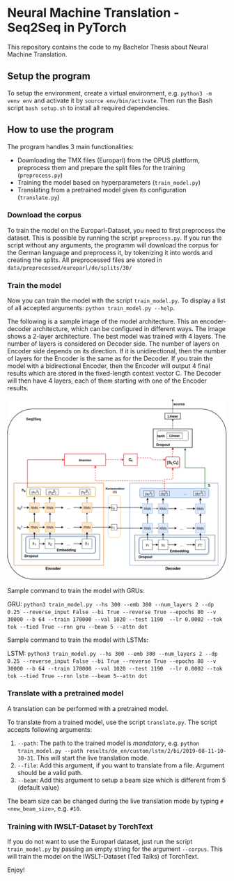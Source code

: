 # Neural Machine Translation - Seq2Seq in PyTorch

This repository contains the code to my Bachelor Thesis about Neural Machine Translation.

## Setup the program

To setup the environment, create a virtual environment, e.g. `python3 -m venv env` and activate it by `source env/bin/activate`.
Then run the Bash script `bash setup.sh` to install all required dependencies.

## How to use the program

The program handles 3 main functionalities:
- Downloading the TMX files (Europarl) from the OPUS plattform, preprocess them and prepare the split files for the training (`preprocess.py`)
- Training the model based on hyperparameters (`train_model.py`)
- Translating from a pretrained model given its configuration (`translate.py`)

### Download the corpus

To train the model on the Europarl-Dataset, you need to first preprocess the dataset. This is possible by running the script `preprocess.py`.
If you run the script without any arguments, the programm will download the corpus for the German language and preprocess it, by tokenizing it into words and creating the splits. All preprocessed files are stored in `data/preprocessed/europarl/de/splits/30/`

### Train the model

Now you can train the model with the script `train_model.py`. 
To display a list of all accepted arguments: `python train_model.py --help`.

The following is a sample image of the model architecture. This an encoder-decoder architecture, which can be configured in different ways. The image shows a 2-layer architecture. The best model was trained with 4 layers.
The number of layers is considered on Decoder side. The number of layers on Encoder side depends on its direction. If it is unidirectional, then the number of layers for the Encoder is the same as for the Decoder.
If you train the model with a bidirectional Encoder, then the Encoder will output 4 final results which are stored in the fixed-length context vector C. The Decoder will then have 4 layers, each of them starting with one of the Encoder results.

![Model structure](model_structure.png)


Sample command to train the model with GRUs:

GRU:
```python3 train_model.py --hs 300 --emb 300 --num_layers 2 --dp 0.25 --reverse_input False --bi True --reverse True --epochs 80 --v 30000 --b 64 --train 170000 --val 1020 --test 1190  --lr 0.0002 --tok tok --tied True --rnn gru --beam 5 --attn dot```

Sample command to train the model with LSTMs:

LSTM:
```python3 train_model.py --hs 300 --emb 300 --num_layers 2 --dp 0.25 --reverse_input False --bi True --reverse True --epochs 80 --v 30000 --b 64 --train 170000 --val 1020 --test 1190  --lr 0.0002 --tok tok --tied True --rnn lstm --beam 5--attn dot```


### Translate with a pretrained model

A translation can be performed with a pretrained model. 

To translate from a trained model, use the script `translate.py`. The script accepts following arguments:
1. `--path`: The path to the trained model is *mandatory*, e.g. `python train_model.py --path results/de_en/custom/lstm/2/bi/2019-08-11-10-30-31`. This will start the live translation mode.
2. `--file`: Add this argument, if you want to translate from a file. Argument should be a valid path.
3. `--beam`: Add this argument to setup a beam size which is different from 5 (default value)

The beam size can be changed during the live translation mode by typing `#<new_beam_size>`, e.g. `#10`.

### Training with IWSLT-Dataset by TorchText

If you do not want to use the Europarl dataset, just run the script `train_model.py` by passing an empty string for the argument `--corpus`. This will train the model on the IWSLT-Dataset (Ted Talks) of TorchText.


Enjoy!